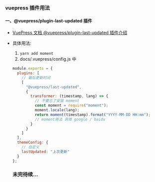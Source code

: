 ### vuepress 插件用法

#### 一、@vuepress/plugin-last-updated 插件

- [VuePress 文档 @vuepress/plugin-last-updated 插件介绍](https://vuepress.vuejs.org/zh/plugin/official/plugin-last-updated.html#%E4%BD%BF%E7%94%A8)

- 具体用法:

  1. `yarn add moment`
  2. docs/.vuepress/config.js 中

  ```js
  module.exports = {
    plugins: [
      // 最后更新时间
      [
        "@vuepress/last-updated",
        {
          transformer: (timestamp, lang) => {
            // 不要忘了安装 moment
            const moment = require("moment");
            moment.locale(lang);
            return moment(timestamp).format("YYYY-MM-DD HH:mm"); 
            // moment用法 具体 google / baidu
          }
        }
      ]
    ],
    themeConfig: {
      // 自定义
      lastUpdated: "上次更新"
    }
  };
  ```
  ### 未完待续...
